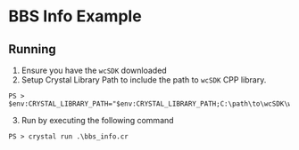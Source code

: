 # BBS Info Example

## Running
1. Ensure you have the `wcSDK` downloaded
2. Setup Crystal Library Path to include the path to `wcSDK` CPP library.
```
PS > $env:CRYSTAL_LIBRARY_PATH="$env:CRYSTAL_LIBRARY_PATH;C:\path\to\wcSDK\wcserver\cpp\lib64"
```
3. Run by executing the following command
```
PS > crystal run .\bbs_info.cr
```